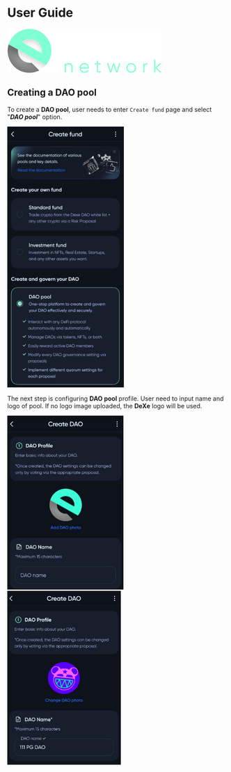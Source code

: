 # User Guide

![Logo](./img/logoDeXe.svg)

## Creating a DAO pool

To create a **DAO pool**, user needs to enter `Create fund` page and select "***DAO pool***" option.

<img src="./img/userGuideImg/userGuideImg_CreateFundDAOselected.png" height="600" />

The next step is configuring **DAO pool** profile. User need to input name and logo of pool. If no logo image uploaded, the **DeXe** logo will be used.

<img src="./img/userGuideImg/userGuideImg_CreateDAONameLogo.png" height="400" />⠀
<img src="./img/userGuideImg/userGuideImg_CreateDAONameLogoComplete.png" height="400" />

